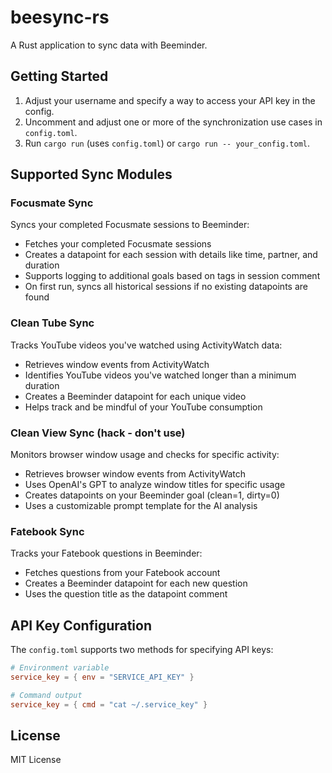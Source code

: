 # beesync-rs

A Rust application to sync data with Beeminder.

## Getting Started

1. Adjust your username and specify a way to access your API key in the config.
2. Uncomment and adjust one or more of the synchronization use cases in `config.toml`. 
3. Run `cargo run` (uses `config.toml`) or `cargo run -- your_config.toml`.

## Supported Sync Modules

### Focusmate Sync

Syncs your completed Focusmate sessions to Beeminder:

- Fetches your completed Focusmate sessions
- Creates a datapoint for each session with details like time, partner, and duration
- Supports logging to additional goals based on tags in session comment
- On first run, syncs all historical sessions if no existing datapoints are found


### Clean Tube Sync

Tracks YouTube videos you've watched using ActivityWatch data:

- Retrieves window events from ActivityWatch
- Identifies YouTube videos you've watched longer than a minimum duration
- Creates a Beeminder datapoint for each unique video
- Helps track and be mindful of your YouTube consumption

### Clean View Sync (hack - don't use)

Monitors browser window usage and checks for specific activity:

- Retrieves browser window events from ActivityWatch
- Uses OpenAI's GPT to analyze window titles for specific usage
- Creates datapoints on your Beeminder goal (clean=1, dirty=0)
- Uses a customizable prompt template for the AI analysis

### Fatebook Sync

Tracks your Fatebook questions in Beeminder:

- Fetches questions from your Fatebook account
- Creates a Beeminder datapoint for each new question
- Uses the question title as the datapoint comment

## API Key Configuration

The `config.toml` supports two methods for specifying API keys:

```toml
# Environment variable
service_key = { env = "SERVICE_API_KEY" }

# Command output
service_key = { cmd = "cat ~/.service_key" }
```

## License

MIT License
